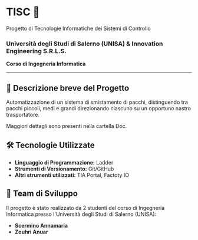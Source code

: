 # TISC 🤖
Progetto di Tecnologie Informatiche dei Sistemi di Controllo

### Università degli Studi di Salerno (UNISA) & Innovation Engineering S.R.L.S.  
**Corso di Ingegneria Informatica**  


---

## 🚀 Descrizione breve del Progetto  
Automatizzazione di un sistema di smistamento di pacchi, distinguendo tra pacchi piccoli, medi e grandi direzionando ciascuno su un opportuno nastro trasportatore.

Maggiori dettagli sono presenti nella cartella Doc.


## 🛠️ Tecnologie Utilizzate  
- **Linguaggio di Programmazione:** Ladder
- **Strumenti di Versionamento:** Git/GitHub 
- **Altri strumenti utilizzati:** TIA Portal, Factoty IO


## 👥 Team di Sviluppo  
Il progetto è stato realizzato da 2 studenti del corso di Ingegneria Informatica presso l'Università degli Studi di Salerno (UNISA): 

- **Scermino Annamaria** 
- **Zouhri Anuar**



